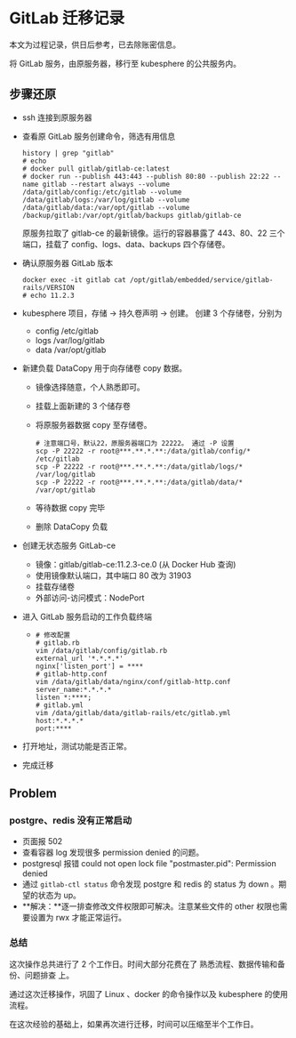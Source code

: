 # GitLab 迁移记录

本文为过程记录，供日后参考，已去除账密信息。

将 GitLab 服务，由原服务器，移行至 kubesphere 的公共服务内。

## 步骤还原

- ssh 连接到原服务器

- 查看原 GitLab 服务创建命令，筛选有用信息

  ```shell
  history | grep "gitlab"
  # echo
  # docker pull gitlab/gitlab-ce:latest
  # docker run --publish 443:443 --publish 80:80 --publish 22:22 --name gitlab --restart always --volume /data/gitlab/config:/etc/gitlab --volume /data/gitlab/logs:/var/log/gitlab --volume /data/gitlab/data:/var/opt/gitlab --volume /backup/gitlab:/var/opt/gitlab/backups gitlab/gitlab-ce
  ```

  原服务拉取了 gitlab-ce 的最新镜像。运行的容器暴露了 443、80、22 三个端口，挂载了 config、logs、data、backups 四个存储卷。

- 确认原服务器 GitLab 版本

  ```shell
  docker exec -it gitlab cat /opt/gitlab/embedded/service/gitlab-rails/VERSION
  # echo 11.2.3
  ```

- kubesphere 项目，存储 → 持久卷声明 → 创建。
  创建 3 个存储卷，分别为

  - config /etc/gitlab
  - logs /var/log/gitlab
  - data /var/opt/gitlab

- 新建负载 DataCopy 用于向存储卷 copy 数据。

  - 镜像选择随意，个人熟悉即可。

  - 挂载上面新建的 3 个储存卷

  - 将原服务器数据 copy 至存储卷。

    ```shell
    # 注意端口号，默认22，原服务器端口为 22222。 通过 -P 设置
    scp -P 22222 -r root@***.**.*.**:/data/gitlab/config/* /etc/gitlab
    scp -P 22222 -r root@***.**.*.**:/data/gitlab/logs/* /var/log/gitlab
    scp -P 22222 -r root@***.**.*.**:/data/gitlab/data/* /var/opt/gitlab
    ```

  - 等待数据 copy 完毕

  - 删除 DataCopy 负载

- 创建无状态服务 GitLab-ce

  - 镜像：gitlab/gitlab-ce:11.2.3-ce.0 (从 Docker Hub 查询)
  - 使用镜像默认端口，其中端口 80 改为 31903
  - 挂载存储卷
  - 外部访问-访问模式：NodePort

- 进入 GitLab 服务启动的工作负载终端

  - ```shell
    # 修改配置
    # gitlab.rb
    vim /data/gitlab/config/gitlab.rb
    external_url '*.*.*.*'
    nginx['listen_port'] = ****
    # gitlab-http.conf
    vim /data/gitlab/data/nginx/conf/gitlab-http.conf
    server_name:*.*.*.*
    listen *:****;
    # gitlab.yml
    vim /data/gitlab/data/gitlab-rails/etc/gitlab.yml
    host:*.*.*.*
    port:****
    ```

- 打开地址，测试功能是否正常。

- 完成迁移

## Problem

### postgre、redis 没有正常启动

- 页面报 502
- 查看容器 log 发现很多 permission denied 的问题。
- postgresql 报错 could not open lock file "postmaster.pid": Permission denied
- 通过 `gitlab-ctl status` 命令发现 postgre 和 redis 的 status 为 down 。期望的状态为 up。
- **解决：**逐一排查修改文件权限即可解决。注意某些文件的 other 权限也需要设置为 rwx 才能正常运行。

### 总结

这次操作总共进行了 2 个工作日。时间大部分花费在了 熟悉流程、数据传输和备份、问题排查 上。

通过这次迁移操作，巩固了 Linux 、docker 的命令操作以及 kubesphere 的使用流程。

在这次经验的基础上，如果再次进行迁移，时间可以压缩至半个工作日。
